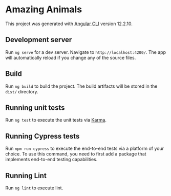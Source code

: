 # Amazing Animals

This project was generated with [Angular CLI](https://github.com/angular/angular-cli) version 12.2.10.

## Development server

Run `ng serve` for a dev server. Navigate to `http://localhost:4200/`. The app will automatically reload if you change any of the source files.


## Build

Run `ng build` to build the project. The build artifacts will be stored in the `dist/` directory.

## Running unit tests

Run `ng test` to execute the unit tests via [Karma](https://karma-runner.github.io).

## Running Cypress tests

Run `npm run cypress` to execute the end-to-end tests via a platform of your choice. To use this command, you need to first add a package that implements end-to-end testing capabilities.


## Running Lint

Run `ng lint` to execute lint.



